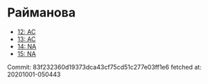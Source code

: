 # Райманова
- [12: AC](12.md)
- [13: AC](13.md)
- [14: NA](14.md)
- [15: NA](15.md)

Commit: 83f232360d19373dca43cf75cd51c277e03ff1e6
 fetched at: 20201001-050443
